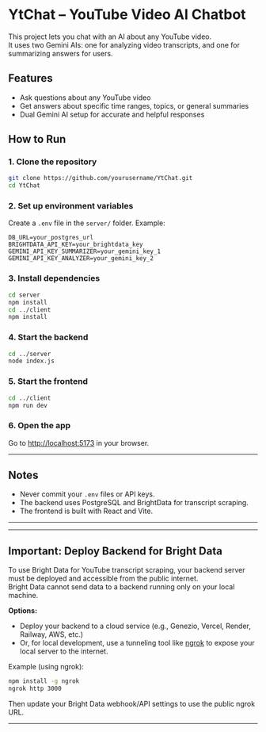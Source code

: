 # YtChat – YouTube Video AI Chatbot

This project lets you chat with an AI about any YouTube video.  
It uses two Gemini AIs: one for analyzing video transcripts, and one for summarizing answers for users.

## Features

- Ask questions about any YouTube video
- Get answers about specific time ranges, topics, or general summaries
- Dual Gemini AI setup for accurate and helpful responses

## How to Run

### 1. Clone the repository

```bash
git clone https://github.com/yourusername/YtChat.git
cd YtChat
```

### 2. Set up environment variables

Create a `.env` file in the `server/` folder. Example:

```
DB_URL=your_postgres_url
BRIGHTDATA_API_KEY=your_brightdata_key
GEMINI_API_KEY_SUMMARIZER=your_gemini_key_1
GEMINI_API_KEY_ANALYZER=your_gemini_key_2
```

### 3. Install dependencies

```bash
cd server
npm install
cd ../client
npm install
```

### 4. Start the backend

```bash
cd ../server
node index.js
```

### 5. Start the frontend

```bash
cd ../client
npm run dev
```

### 6. Open the app

Go to [http://localhost:5173](http://localhost:5173) in your browser.

---

## Notes

- Never commit your `.env` files or API keys.
- The backend uses PostgreSQL and BrightData for transcript scraping.
- The frontend is built with React and Vite.

---
---
## Important: Deploy Backend for Bright Data

To use Bright Data for YouTube transcript scraping, your backend server must be deployed and accessible from the public internet.  
Bright Data cannot send data to a backend running only on your local machine.

**Options:**
- Deploy your backend to a cloud service (e.g., Genezio, Vercel, Render, Railway, AWS, etc.)
- Or, for local development, use a tunneling tool like [ngrok](https://ngrok.com/) to expose your local server to the internet.

Example (using ngrok):

```bash
npm install -g ngrok
ngrok http 3000
```
Then update your Bright Data webhook/API settings to use the public ngrok URL.

---

